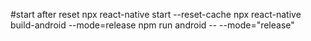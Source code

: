 #start after reset 
npx react-native start --reset-cache
npx react-native build-android --mode=release
npm run android -- --mode="release"
